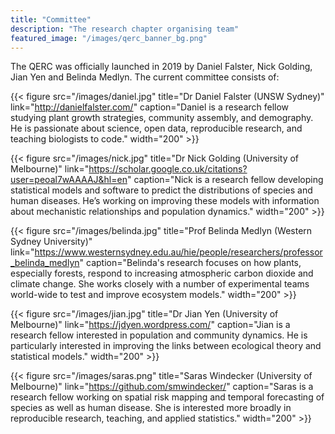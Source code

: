 ```yaml
---
title: "Committee"
description: "The research chapter organising team"
featured_image: "/images/qerc_banner_bg.png"
---
```


The QERC was officially launched in 2019 by Daniel Falster, Nick Golding, Jian Yen and Belinda Medlyn. The current committee consists of:

{{< figure src="/images/daniel.jpg"
  title="Dr Daniel Falster (UNSW Sydney)"
  link="http://danielfalster.com/"
  caption="Daniel is a research fellow studying plant growth strategies, community assembly, and demography. He is passionate about science, open data, reproducible research, and teaching biologists to code."
  width="200" >}}


{{< figure src="/images/nick.jpg"
  title="Dr Nick Golding (University of Melbourne)"
  link="https://scholar.google.co.uk/citations?user=peoal7wAAAAJ&hl=en"
  caption="Nick is a research fellow developing statistical models and software to predict the distributions of species and human diseases. He’s working on improving these models with information about mechanistic relationships and population dynamics."
  width="200" >}}

{{< figure src="/images/belinda.jpg"
  title="Prof Belinda Medlyn (Western Sydney University)"
  link="https://www.westernsydney.edu.au/hie/people/researchers/professor_belinda_medlyn"
  caption="Belinda's research focuses on how plants, especially forests, respond to increasing atmospheric carbon dioxide and climate change. She works closely with a number of experimental teams world-wide to test and improve ecosystem models."
  width="200" >}}

{{< figure src="/images/jian.jpg"
  title="Dr Jian Yen (University of Melbourne)"
  link="https://jdyen.wordpress.com/"
  caption="Jian is a research fellow interested in population and community dynamics. He is particularly interested in improving the links between ecological theory and statistical models."
  width="200" >}}
  
{{< figure src="/images/saras.png"
  title="Saras Windecker (University of Melbourne)"
  link="https://github.com/smwindecker/"
  caption="Saras is a research fellow working on spatial risk mapping and temporal forecasting of species as well as human disease. She is interested more broadly in reproducible research, teaching, and applied statistics."
  width="200" >}}
 
